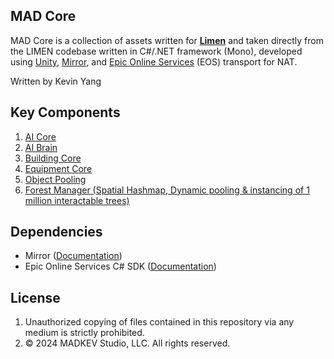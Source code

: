## MAD Core
MAD Core is a collection of assets written for **[Limen](https://www.madkev.com/limen)** and taken directly from the LIMEN codebase written in C#/.NET framework (Mono), developed using [Unity](https://docs.unity3d.com/Manual/index.html), [Mirror](https://github.com/vis2k/Mirror), and [Epic Online Services](https://dev.epicgames.com/en-US/services) (EOS) transport for NAT.

Written by Kevin Yang

## Key Components
1. [AI Core](https://github.com/MadkevOP7/MAD-Core/blob/main/_AI/GhostAI.cs)
2. [AI Brain](https://github.com/MadkevOP7/MAD-Core/blob/main/_AI/AIBrain.cs)
3. [Building Core](https://github.com/MadkevOP7/MAD-Core/blob/main/_Mechanics/Building/GlobalBuild.cs)
5. [Equipment Core](https://github.com/MadkevOP7/MAD-Core/blob/main/_Mechanics/Equipments/EquipmentManager.cs)
6. [Object Pooling](https://github.com/MadkevOP7/MAD-Core/blob/main/_Object%20Pooling/ObjectPool.cs)
7. [Forest Manager (Spatial Hashmap, Dynamic pooling & instancing of 1 million interactable trees)](https://github.com/MadkevOP7/MAD-Core/blob/main/_Forest/Scripts/ForestManager.cs)



## Dependencies
- Mirror ([Documentation](https://mirror-networking.gitbook.io/docs/))
- Epic Online Services C# SDK ([Documentation](https://dev.epicgames.com/docs/services/en-US/index.html))

## License
1. Unauthorized copying of files contained in this repository via any medium is strictly prohibited.
2. © 2024 MADKEV Studio, LLC. All rights reserved.
